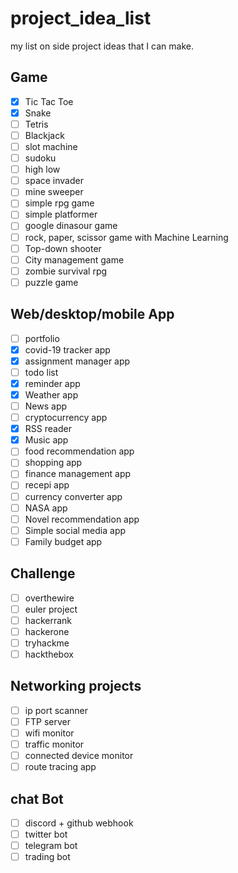 # project_idea_list
my list on side project ideas that I can make.


## Game

- [x] Tic Tac Toe
- [x] Snake
- [ ] Tetris
- [ ] Blackjack
- [ ] slot machine
- [ ] sudoku
- [ ] high low
- [ ] space invader
- [ ] mine sweeper
- [ ] simple rpg game
- [ ] simple platformer
- [ ] google dinasour game
- [ ] rock, paper, scissor game with Machine Learning
- [ ] Top-down shooter
- [ ] City management game
- [ ] zombie survival rpg
- [ ] puzzle game

## Web/desktop/mobile App

- [ ] portfolio
- [x] covid-19 tracker app
- [x] assignment manager app
- [ ] todo list 
- [x] reminder app
- [x] Weather app
- [ ] News app
- [ ] cryptocurrency app
- [x] RSS reader
- [x] Music app
- [ ] food recommendation app
- [ ] shopping app
- [ ] finance management app
- [ ] recepi app
- [ ] currency converter app
- [ ] NASA app
- [ ] Novel recommendation app
- [ ] Simple social media app
- [ ] Family budget app

## Challenge
- [ ] overthewire
- [ ] euler project
- [ ] hackerrank
- [ ] hackerone
- [ ] tryhackme
- [ ] hackthebox

## Networking projects
- [ ] ip port scanner
- [ ] FTP server
- [ ] wifi monitor 
- [ ] traffic monitor
- [ ] connected device monitor
- [ ] route tracing app

## chat Bot
- [ ] discord + github webhook
- [ ] twitter bot
- [ ] telegram bot
- [ ] trading bot
